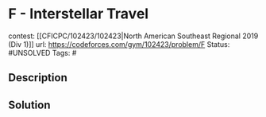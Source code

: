# F - Interstellar Travel

contest: [[CFICPC/102423/102423|North American Southeast Regional 2019 (Div 1)]]
url: https://codeforces.com/gym/102423/problem/F
Status: #UNSOLVED
Tags: #

## Description

## Solution

